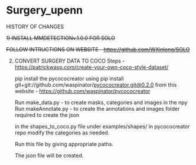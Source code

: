 # Surgery_upenn
 
HISTORY OF CHANGES



~~1) INSTALL MMDETECTIONv.1.0.0 FOR SOLO~~

  ~~FOLLOW INTRUCTIONS ON WEBSITE - https://github.com/WXinlong/SOLO~~

2) CONVERT SURGERY DATA TO COCO
   Steps -
   https://patrickwasp.com/create-your-own-coco-style-dataset/

   pip install the pycococreator using
   pip install git+git://github.com/waspinator/pycococreator.git@0.2.0
   from this website - https://github.com/waspinator/pycococreator
 
   Run make_data.py - to create masks, categories and images in the npy 
   Run makeAnnotate.py - to create the annotations and images folder required to create the json

   in the shapes_to_coco.py file under examples/shapes/ in pycococreator repo modify the categories as needed.

   Run this file by giving appropriate paths.

   The json file will be created.


